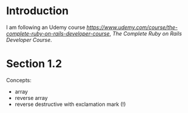 # Introduction 
I am following an Udemy course *https://www.udemy.com/course/the-complete-ruby-on-rails-developer-course*, *The Complete Ruby on Rails Developer Course*.

# Section 1.2
Concepts:
- array
- reverse array
- reverse destructive with exclamation mark (!)